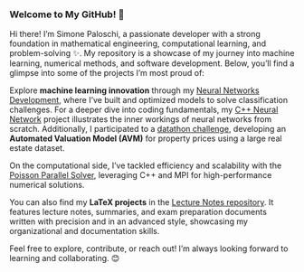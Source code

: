 ### Welcome to My GitHub! 👋

Hi there! I’m Simone Paloschi, a passionate developer with a strong foundation in mathematical engineering, computational learning, and problem-solving ✨. My repository is a showcase of my journey into machine learning, numerical methods, and software development. Below, you’ll find a glimpse into some of the projects I’m most proud of:

Explore **machine learning innovation** through my [Neural Networks Development](https://github.com/Palpal16/NeuralNetworksDevelopment), where I’ve built and optimized models to solve classification challenges. For a deeper dive into coding fundamentals, my [C++ Neural Network](https://github.com/Palpal16/CppNeuralNetwork) project illustrates the inner workings of neural networks from scratch.
Additionally, I participated to a [datathon challenge](https://github.com/Palpal16/DatahonML), developing an **Automated Valuation Model (AVM)** for property prices using a large real estate dataset.

On the computational side, I’ve tackled efficiency and scalability with the [Poisson Parallel Solver](https://github.com/Palpal16/PoissonParallelSolver), leveraging C++ and MPI for high-performance numerical solutions.

You can also find my **LaTeX projects** in the [Lecture Notes repository](https://github.com/Palpal16/LectureNotes). It features lecture notes, summaries, and exam preparation documents written with precision and in an advanced style, showcasing my organizational and documentation skills.

Feel free to explore, contribute, or reach out! I’m always looking forward to learning and collaborating. 😊
